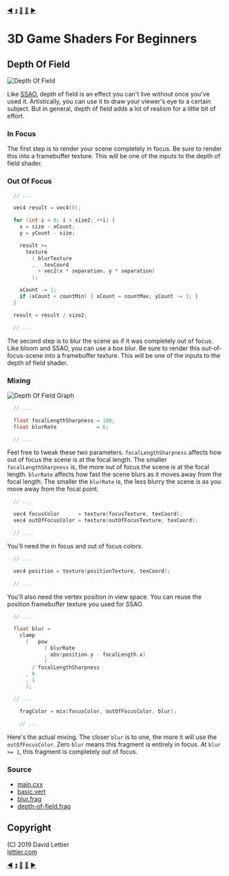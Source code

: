 [:arrow_backward:](flow-mapping.md)
[:arrow_double_up:](../README.md)
[:arrow_up_small:](#)
[:arrow_down_small:](#copyright)
[:arrow_forward:](posterization.md)

# 3D Game Shaders For Beginners

## Depth Of Field

![Depth Of Field](https://i.imgur.com/6Yiyy1M.gif)

Like [SSAO](ssao.md), depth of field is an effect you can't live without once you've used it.
Artistically, you can use it to draw your viewer's eye to a certain subject.
But in general, depth of field adds a lot of realism for a little bit of effort.

### In Focus

The first step is to render your scene completely in focus.
Be sure to render this into a framebuffer texture.
This will be one of the inputs to the depth of field shader.

### Out Of Focus

```c
  // ...

  vec4 result = vec4(0);

  for (int i = 0; i < size2; ++i) {
    x = size - xCount;
    y = yCount - size;

    result +=
      texture
        ( blurTexture
        ,   texCoord
          + vec2(x * separation, y * separation)
        );

    xCount -= 1;
    if (xCount < countMin) { xCount = countMax; yCount -= 1; }
  }

  result = result / size2;

  // ...
```

The second step is to blur the scene as if it was completely out of focus.
Like bloom and SSAO, you can use a box blur.
Be sure to render this out-of-focus-scene into a framebuffer texture.
This will be one of the inputs to the depth of field shader.

### Mixing

![Depth Of Field Graph](https://i.imgur.com/sP0JcK4.gif)

```c
  // ...

  float focalLengthSharpness = 100;
  float blurRate             = 6;

  // ...
```

Feel free to tweak these two parameters.
`focalLengthSharpness` affects how out of focus the scene is at the focal length.
The smaller `focalLengthSharpness` is, the more out of focus the scene is at the focal length.
`blurRate` affects how fast the scene blurs as it moves away from the focal length.
The smaller the `blurRate` is, the less blurry the scene is as you move away from the focal point.

```c
  // ...

  vec4 focusColor      = texture(focusTexture, texCoord);
  vec4 outOfFocusColor = texture(outOfFocusTexture, texCoord);

  // ...
```

You'll need the in focus and out of focus colors.

```c
  // ...

  vec4 position = texture(positionTexture, texCoord);

  // ...
```

You'll also need the vertex position in view space.
You can reuse the position framebuffer texture you used for SSAO.

```c
  // ...

  float blur =
    clamp
      (   pow
            ( blurRate
            , abs(position.y - focalLength.x)
            )
        / focalLengthSharpness
      , 0
      , 1
      );

  // ...

    fragColor = mix(focusColor, outOfFocusColor, blur);

    // ...
```

Here's the actual mixing.
The closer `blur` is to one, the more it will use the `outOfFocusColor`.
Zero `blur` means this fragment is entirely in focus.
At `blur >= 1`, this fragment is completely out of focus.

### Source

- [main.cxx](../demo/src/main.cxx)
- [basic.vert](../demo/shaders/vertex/basic.vert)
- [blur.frag](../demo/shaders/fragment/depth-of-field.frag)
- [depth-of-field.frag](../demo/shaders/fragment/depth-of-field.frag)

## Copyright

(C) 2019 David Lettier
<br>
[lettier.com](https://www.lettier.com)

[:arrow_backward:](flow-mapping.md)
[:arrow_double_up:](../README.md)
[:arrow_up_small:](#)
[:arrow_down_small:](#copyright)
[:arrow_forward:](posterization.md)
